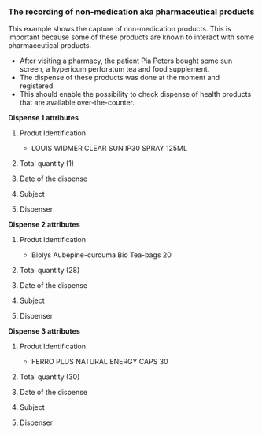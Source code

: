 ### The recording of non-medication aka pharmaceutical products

This example shows the capture of non-medication products. This is important because some of these products are known to interact with some pharmaceutical products.

* After visiting a pharmacy, the patient Pia Peters bought some sun screen, a hypericum perforatum tea and food supplement.
* The dispense of these products was done at the moment and registered.
* This should enable the possibility to check dispense of health products that are available over-the-counter.

**Dispense 1 attributes**
1. Produt Identification
      * LOUIS WIDMER CLEAR SUN IP30 SPRAY 125ML
2. Total quantity (1)

3. Date of the dispense

4. Subject

5. Dispenser

**Dispense 2 attributes**
1. Produt Identification
      * Biolys Aubepine-curcuma Bio Tea-bags 20
  
2. Total quantity (28)

3. Date of the dispense

4. Subject

5. Dispenser

**Dispense 3 attributes**

1. Produt Identification
      * FERRO PLUS NATURAL ENERGY CAPS 30
2. Total quantity (30)

3. Date of the dispense

4. Subject

5. Dispenser